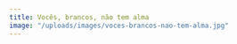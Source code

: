```yaml
---
title: Vocês, brancos, não tem alma
image: "/uploads/images/voces-brancos-nao-tem-alma.jpg"
---
```

